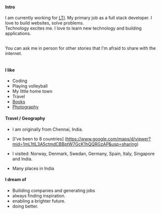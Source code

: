 
#### Intro
I am currently working for [LTI](https://lntinfotech.com). My primary job as a full stack developer. I love to build websites, solve problems.
<br>
Technology excites me. I love to learn new technology and building applications.
<br><br>

You can ask me in person for other stories that I'm afraid to share with the internet.
<br><br>
#### I like
- Coding
- Playing volleyball
- My little home town
- Travel
- [Books](https://www.goodreads.com/subin99)
- [Photography](https://instagram.com/_subin)

#### Travel / Geography

- I am originally from Chennai, India. 

- [I've been to 8 countries] (https://www.google.com/maps/d/viewer?mid=1mL1tlL3A5ctmdCBBptW7GcK1hQQRGzAP&usp=sharing)

- I visited: Norway, Denmark, Swedan, Germany, Spain, Italy, Singapore and India.

- Many places in India


#### I dream of

- Builiding companies and generating jobs
- always finding inspiration.
- enabling a brighter future.
- doing better.

